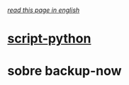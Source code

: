 
###### [read this page in english]()

# [script-python](https://github.com/jreimao/scripts-python/tree/master)

# sobre backup-now

